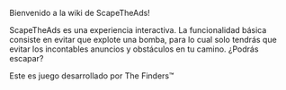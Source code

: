 Bienvenido a la wiki de ScapeTheAds!

ScapeTheAds es una experiencia interactiva. La funcionalidad básica consiste en evitar que explote una bomba, para lo cual solo tendrás que evitar los incontables anuncios y obstáculos en tu camino. ¿Podrás escapar?

Este es juego desarrollado por The Finders™
